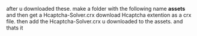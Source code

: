 after u downloaded these. make a folder with the following name **assets** and then get a Hcaptcha-Solver.crx download Hcaptcha extention as a crx file. then add the Hcaptcha-Solver.crx u downloaded to the assets. and thats it
